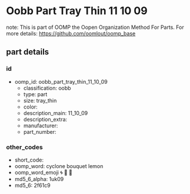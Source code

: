 # Oobb Part Tray Thin 11 10 09  

note: This is part of OOMP the Oopen Organization Method For Parts. For more details: https://github.com/oomlout/oomp_base

##  part details





### id
* oomp_id: oobb_part_tray_thin_11_10_09
  * classification: oobb
  * type: part
  * size: tray_thin
  * color: 
  * description_main: 11_10_09
  * description_extra: 
  * manufacturer: 
  * part_number: 

### other_codes
* short_code: 
* oomp_word: cyclone bouquet lemon
* oomp_word_emoji :cyclone: :bouquet: :lemon:
* md5_6_alpha: 1uk09
* md5_6: 2f61c9